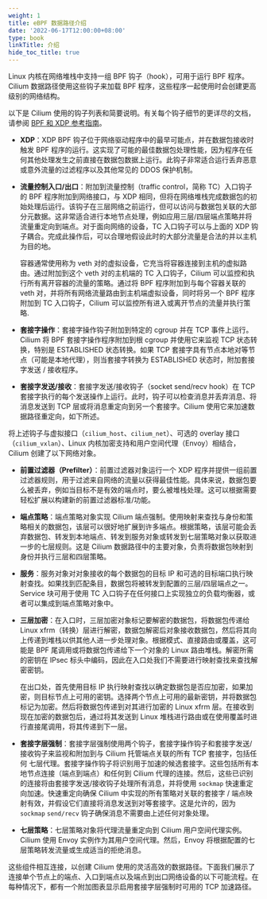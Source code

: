 ```yaml
---
weight: 1
title: eBPF 数据路径介绍
date: '2022-06-17T12:00:00+08:00'
type: book
linkTitle: 介绍
hide_toc_title: true
---
```


Linux 内核在网络堆栈中支持一组 BPF 钩子（hook），可用于运行 BPF 程序。Cilium 数据路径使用这些钩子来加载 BPF 程序，这些程序一起使用时会创建更高级别的网络结构。

以下是 Cilium 使用的钩子列表和简要说明。有关每个钩子细节的更详尽的文档，请参阅 [BPF 和 XDP 参考指南](https://docs.cilium.io/en/stable/bpf/#bpf-guide)。

- **XDP**：XDP BPF 钩子位于网络驱动程序中的最早可能点，并在数据包接收时触发 BPF 程序的运行。这实现了可能的最佳数据包处理性能，因为程序在任何其他处理发生之前直接在数据包数据上运行。此钩子非常适合运行丢弃恶意或意外流量的过滤程序以及其他常见的 DDOS 保护机制。

- **流量控制入口/出口**：附加到流量控制（traffic control，简称 TC）入口钩子的 BPF 程序附加到网络接口，与 XDP 相同，但将在网络堆栈完成数据包的初始处理后运行。该钩子在三层网络之前运行，但可以访问与数据包关联的大部分元数据。这非常适合进行本地节点处理，例如应用三层/四层端点策略并将流量重定向到端点。对于面向网络的设备，TC 入口钩子可以与上面的 XDP 钩子耦合。完成此操作后，可以合理地假设此时的大部分流量是合法的并以主机为目的地。

  容器通常使用称为 veth 对的虚拟设备，它充当将容器连接到主机的虚拟路由。通过附加到这个 veth 对的主机端的 TC 入口钩子，Cilium 可以监控和执行所有离开容器的流量的策略。通过将 BPF 程序附加到与每个容器关联的 veth 对，并将所有网络流量路由到主机端虚拟设备，同时将另一个 BPF 程序附加到 TC 入口钩子，Cilium 可以监控所有进入或离开节点的流量并执行策略.

- **套接字操作**：套接字操作钩子附加到特定的 cgroup 并在 TCP 事件上运行。Cilium 将 BPF 套接字操作程序附加到根 cgroup 并使用它来监视 TCP 状态转换，特别是 ESTABLISHED 状态转换。如果 TCP 套接字具有节点本地对等节点（可能是本地代理），则当套接字转换为 ESTABLISHED 状态时，附加套接字发送 / 接收程序。

- **套接字发送/接收**：套接字发送/接收钩子（socket send/recv hook）在 TCP 套接字执行的每个发送操作上运行。此时，钩子可以检查消息并丢弃消息、将消息发送到 TCP 层或将消息重定向到另一个套接字。Cilium 使用它来加速数据路径重定向，如下所述。

将上述钩子与虚拟接口（`cilium_host`、`cilium_net`）、可选的 overlay 接口（`cilium_vxlan`）、Linux 内核加密支持和用户空间代理（Envoy）相结合，Cilium 创建了以下网络对象。

- **前置过滤器（Prefilter）**：前置过滤器对象运行一个 XDP 程序并提供一组前置过滤器规则，用于过滤来自网络的流量以获得最佳性能。具体来说，数据包要么被丢弃，例如当目标不是有效的端点时，要么被堆栈处理。这可以根据需要轻松扩展以构建新的前置过滤器标准/功能。

- **端点策略**：端点策略对象实现 Cilium 端点强制。使用映射来查找与身份和策略相关的数据包，该层可以很好地扩展到许多端点。根据策略，该层可能会丢弃数据包、转发到本地端点、转发到服务对象或转发到七层策略对象以获取进一步的七层规则。这是 Cilium 数据路径中的主要对象，负责将数据包映射到身份并执行三层和四层策略。

- **服务**：服务对象对对象接收的每个数据包的目标 IP 和可选的目标端口执行映射查找。如果找到匹配条目，数据包将被转发到配置的三层/四层端点之一。Service 块可用于使用 TC 入口钩子在任何接口上实现独立的负载均衡器，或者可以集成到端点策略对象中。

- **三层加密**：在入口时，三层加密对象标记要解密的数据包，将数据包传递给 Linux xfrm（转换）层进行解密，数据包解密后对象接收数据包，然后将其向上传递到堆栈以供其他人进一步处理对象。根据模式、直接路由或覆盖，这可能是 BPF 尾调用或将数据包传递给下一个对象的 Linux 路由堆栈。解密所需的密钥在 IPsec 标头中编码，因此在入口处我们不需要进行映射查找来查找解密密钥。

  在出口处，首先使用目标 IP 执行映射查找以确定数据包是否应加密，如果加密，则目标节点上可用的密钥。选择两个节点上可用的最新密钥，并将数据包标记为加密。然后将数据包传递到对其进行加密的 Linux xfrm 层。在接收到现在加密的数据包后，通过将其发送到 Linux 堆栈进行路由或在使用覆盖时进行直接尾调用，将其传递到下一层。

- **套接字层强制**：套接字层强制使用两个钩子，套接字操作钩子和套接字发送/接收钩子来监视和附加到与 Cilium 托管端点关联的所有 TCP 套接字，包括任何 七层代理。套接字操作钩子将识别用于加速的候选套接字。这些包括所有本地节点连接（端点到端点）和任何到 Cilium 代理的连接。然后，这些已识别的连接将由套接字发送/接收钩子处理所有消息，并将使用 `sockmap` 快速重定向加速。快速重定向确保 Cilium 中实现的所有策略对关联的套接字 / 端点映射有效，并假设它们直接将消息发送到对等套接字。这是允许的，因为 `sockmap` `send/recv` 钩子确保消息不需要由上述任何对象处理。

- **七层策略**：七层策略对象将代理流量重定向到 Cilium 用户空间代理实例。Cilium 使用 Envoy 实例作为其用户空间代理。然后，Envoy 将根据配置的七层策略转发流量或生成适当的拒绝消息。

这些组件相互连接，以创建 Cilium 使用的灵活高效的数据路径。下面我们展示了连接单个节点上的端点、入口到端点以及端点到出口网络设备的以下可能流程。在每种情况下，都有一个附加图表显示启用套接字层强制时可用的 TCP 加速路径。
